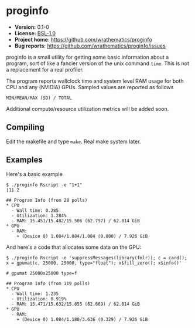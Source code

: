 # proginfo

* **Version:** 0.1-0
* **License:** [BSL-1.0](http://opensource.org/licenses/BSL-1.0)
* **Project home**: https://github.com/wrathematics/proginfo
* **Bug reports**: https://github.com/wrathematics/proginfo/issues


proginfo is a small utility for getting some basic information about a program, sort of like a fancier version of the unix command `time`. This is not a replacement for a real profiler.

The program reports wallclock time and system level RAM usage for both CPU and any (NVIDIA) GPUs. Sampled values are reported as follows

    MIN/MEAN/MAX (SD) / TOTAL

Additional compute/resource utilization metrics will be added soon.



## Compiling

Edit the makefile and type `make`. Real make system later.



## Examples

Here's a basic example 

```
$ ./proginfo Rscript -e "1+1"
[1] 2

## Program Info (from 28 polls)
* CPU
  - Wall time: 0.285
  - Utilization: 1.284%
  - RAM: 15.451/15.482/15.506 (62.797) / 62.814 GiB
* GPU
  - RAM:
    + (Device 0) 1.084/1.084/1.084 (0.000) / 7.926 GiB
```

And here's a code that allocates some data on the GPU:

```
$ ./proginfo Rscript -e 'suppressMessages(library(fmlr)); c = card(); x = gpumat(c, 25000, 25000, type="float"); x$fill_zero(); x$info()'

# gpumat 25000x25000 type=f 

## Program Info (from 119 polls)
* CPU
  - Wall time: 1.235
  - Utilization: 0.919%
  - RAM: 15.471/15.632/15.855 (62.669) / 62.814 GiB
* GPU
  - RAM:
    + (Device 0) 1.084/1.180/3.636 (0.329) / 7.926 GiB
```
